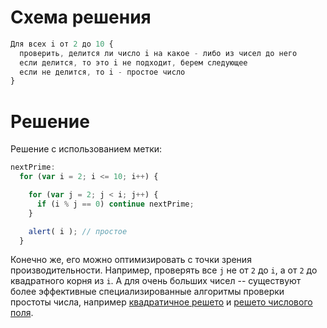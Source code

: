 # Схема решения

```js
Для всех i от 2 до 10 {
  проверить, делится ли число i на какое - либо из чисел до него
  если делится, то это i не подходит, берем следующее
  если не делится, то i - простое число
}
```

# Решение

Решение с использованием метки:

```js run
nextPrime:
  for (var i = 2; i <= 10; i++) {

    for (var j = 2; j < i; j++) {
      if (i % j == 0) continue nextPrime;
    }

    alert( i ); // простое
  }
```

Конечно же, его можно оптимизировать с точки зрения производительности. Например, проверять все `j` не от `2` до `i`, а от `2` до квадратного корня из `i`. А для очень больших чисел -- существуют более эффективные специализированные алгоритмы проверки простоты числа, например [квадратичное решето](http://ru.wikipedia.org/wiki/%D0%9C%D0%B5%D1%82%D0%BE%D0%B4_%D0%BA%D0%B2%D0%B0%D0%B4%D1%80%D0%B0%D1%82%D0%B8%D1%87%D0%BD%D0%BE%D0%B3%D0%BE_%D1%80%D0%B5%D1%88%D0%B5%D1%82%D0%B0) и [решето числового поля](http://ru.wikipedia.org/wiki/%D0%9E%D0%B1%D1%89%D0%B8%D0%B9_%D0%BC%D0%B5%D1%82%D0%BE%D0%B4_%D1%80%D0%B5%D1%88%D0%B5%D1%82%D0%B0_%D1%87%D0%B8%D1%81%D0%BB%D0%BE%D0%B2%D0%BE%D0%B3%D0%BE_%D0%BF%D0%BE%D0%BB%D1%8F).
